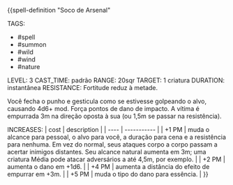 {{spell-definition "Soco de Arsenal"

TAGS:
- #spell
- #summon
- #wild
- #wind
- #nature

LEVEL: 3
CAST_TIME: padrão
RANGE: 20sqr
TARGET: 1 criatura
DURATION: instantânea
RESISTANCE: Fortitude reduz à metade.


Você fecha o punho e gesticula como se estivesse golpeando o alvo, causando 4d6+ mod. Força pontos de dano de impacto. A vítima é empurrada 3m na direção oposta à sua (ou 1,5m se passar na resistência).

INCREASES:
| cost | description |
| ---- | ----------- |
| +1 PM | muda o alcance para pessoal, o alvo para você, a duração para cena e a resistência para nenhuma. Em vez do normal, seus ataques corpo a corpo passam a acertar inimigos distantes. Seu alcance natural aumenta em 3m; uma criatura Média pode atacar adversários a até 4,5m, por exemplo. |
| +2 PM | aumenta o dano em +1d6. |
| +4 PM | aumenta a distância do efeito de empurrar em +3m. |
| +5 PM | muda o tipo do dano para essência. |
}}
